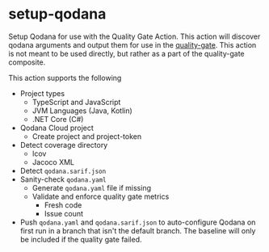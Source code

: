 # setup-qodana

Setup Qodana for use with the Quality Gate Action. This action will discover qodana arguments and output them for use in
the [quality-gate](../quality-gate#readme). This action is not meant to be used directly, but rather as a part of the
quality-gate composite.

This action supports the following

* Project types
  * TypeScript and JavaScript
  * JVM Languages (Java, Kotlin)
  * .NET Core (C#)
* Qodana Cloud project
  * Create project and project-token
* Detect coverage directory
  * lcov
  * Jacoco XML
* Detect `qodana.sarif.json`
* Sanity-check `qodana.yaml`
  * Generate `qodana.yaml` file if missing
  * Validate and enforce quality gate metrics
    * Fresh code
    * Issue count
* Push `qodana.yaml` and `qodana.sarif.json` to auto-configure Qodana on first run in a branch that isn't the default
  branch. The baseline will only be included if the quality gate failed.
